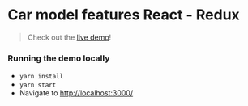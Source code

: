 <!-- @format -->

# Car model features React - Redux

> Check out the [live demo](https://tinkerboyy.github.io/tesla)!

### Running the demo locally

- `yarn install`
- `yarn start`
- Navigate to [http://localhost:3000/](http://localhost:3000/)
